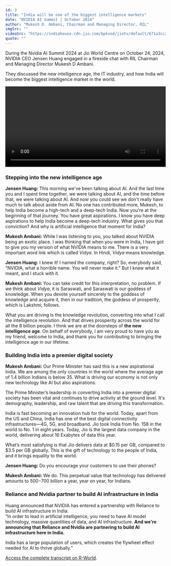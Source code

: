 ```yaml
---
id: 3
title: "India will be one of the biggest intelligence markets"
date: "NVIDIA AI Summit | October 2024"
author: "Mukesh D. Ambani, Chairman and Managing Director, RIL"
imgSrc: ""
videoSrc: "https://indiahouse.cdn.jio.com/bpkvod/jiotv/default/671a3cc2d4f0c97c2990cd5b/671a3cc2d4f0c97c2990cd5b/index_jtv_web_premium.m3u8"
quote: ""
---
```


During the Nvidia AI Summit 2024 at Jio World Centre on October 24, 2024, NVIDIA CEO Jensen Huang engaged in a fireside chat with RIL Chairman and Managing Director Mukesh D Ambani.

They discussed the new intelligence age, the IT industry, and how India will become the biggest intelligence market in the world.

<!-- **[Add Video Here: /videos/nvidia-ai-summit-2024.mp4](/videos/glance.mp4)** -->
<video controls width="100%" id="my-markdown-video" class="video-js vjs-fluid" data-setup="{}" preload="auto">
  <source src="https://indiahouse.cdn.jio.com/bpkvod/jiotv/default/671a3cc2d4f0c97c2990cd5b/671a3cc2d4f0c97c2990cd5b/index_jtv_web_premium.m3u8" type="application/x-mpegURL">
  Your browser does not support the video tag.
</video>

### Stepping into the new intelligence age

**Jensen Huang:** This morning we've been talking about AI. And the last time you and I spent time together, we were talking about AI, and the time before that, we were talking about AI. And now you could see we don't really have much to talk about aside from AI. No one has contributed more, Mukesh, to help India become a high-tech and a deep-tech India. Now you're at the beginning of that journey. You have great aspirations. I know you have deep aspirations to help India become a deep-tech industry. What gives you that conviction? And why is artificial intelligence that moment for India?

**Mukesh Ambani:** While I was listening to you, you talked about NVIDIA being an exotic place. I was thinking that when you were in India, I have got to give you my version of what NVIDIA means to me. There is a very important word link which is called _Vidya_. In Hindi, _Vidya_ means knowledge.

**Jensen Huang:** I knew it! I named the company, right? So, everybody said, "NVIDIA, what a horrible name. You will never make it." But I knew what it meant, and I stuck with it.

**Mukesh Ambani:** You can take credit for this interpretation, no problem. If we think about _Vidya_, it is Saraswati, and Saraswati is our goddess of knowledge. When you devote yourself sincerely to the goddess of knowledge and acquire it, then in our tradition, the goddess of prosperity, which is Lakshmi, follows.

What you are driving is the knowledge revolution, converting into what I call the intelligence revolution. And that drives prosperity across the world for all the 8 billion people. I think we are at the doorsteps of **the new intelligence age**. On behalf of everybody, I am very proud to have you as my friend, welcome to India, and thank you for contributing to bringing the intelligence age in our lifetime.

### Building India into a premier digital society

**Mukesh Ambani:** Our Prime Minister has said this is a new aspirational India. We are among the only countries in the world where the average age of 1.4 billion Indians is below 35. What is driving our economy is not only new technology like AI but also aspirations.

The Prime Minister’s leadership in converting India into a premier digital society has been vital and continues to drive activity at the ground level. It's demography, leadership, and raw talent that are driving this transformation.

India is fast becoming an innovation hub for the world. Today, apart from the US and China, India has one of the best digital connectivity infrastructures—4G, 5G, and broadband. Jio took India from No. 158 in the world to No. 1 in eight years. Today, Jio is the largest data company in the world, delivering about 16 Exabytes of data this year.

What’s most satisfying is that Jio delivers data at $0.15 per GB, compared to $3.5 per GB globally. This is the gift of technology to the people of India, and it brings equality to the world.

**Jensen Huang:** Do you encourage your customers to use their phones?

**Mukesh Ambani:** We do. This perpetual value that technology has delivered amounts to $500-$700 billion a year, year on year, for Indians.

### Reliance and Nvidia partner to build AI infrastructure in India

Huang announced that NVIDIA has entered a partnership with Reliance to build AI infrastructure in India:  
“In order to lead in artificial intelligence, you need to have AI model technology, massive quantities of data, and AI infrastructure. **And we're announcing that Reliance and Nvidia are partnering to build AI infrastructure here in India.**

India has a large population of users, which creates the flywheel effect needed for AI to thrive globally.”

[Access the complete transcript on R-World](https://rworld.ril.com/ci/news-detail/3552).
